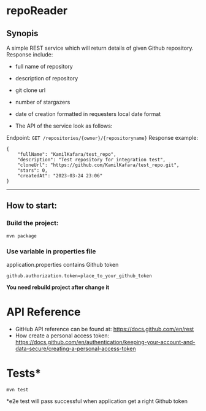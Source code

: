 # repoReader

## Synopis
A simple REST service which will return details of given Github repository. Response include:
- full name of repository
- description of repository
- git clone url
- number of stargazers
- date of creation formatted in requesters local date format

- The API of the service look as follows:

Endpoint:
```GET /repositories/{owner}/{repositoryname}```
Response example:
```
{
    "fullName": "KamilKafara/test_repo",
    "description": "Test repository for integration test",
    "cloneUrl": "https://github.com/KamilKafara/test_repo.git",
    "stars": 0,
    "createdAt": "2023-03-24 23:06"
}
```

---
##  How to start:

### Build the project:

`mvn package`

### Use variable in properties file
application.properties contains Github token

```properties
github.authorization.token=place_to_your_github_token
```

**You need rebuild project after change it**

# API Reference

- GitHub API reference can be found at: https://docs.github.com/en/rest
- How create a personal access token: https://docs.github.com/en/authentication/keeping-your-account-and-data-secure/creating-a-personal-access-token

# Tests*

`mvn test`

 *e2e test will pass successful when application get a right Github token
